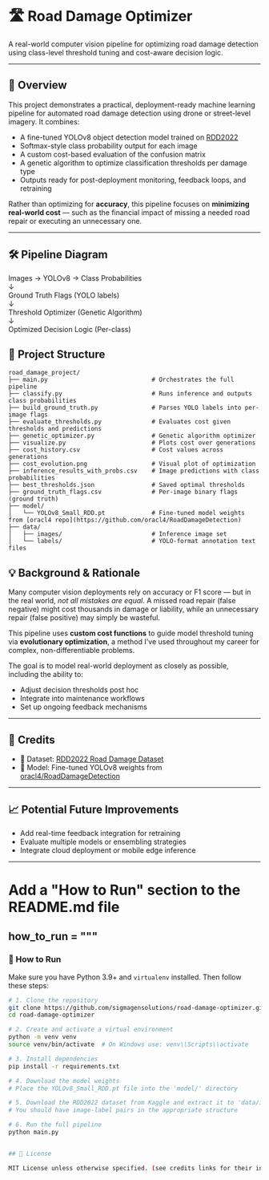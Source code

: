 # 🛣️ Road Damage Optimizer

A real-world computer vision pipeline for optimizing road damage detection using class-level threshold tuning and cost-aware decision logic.

---

## 🚀 Overview

This project demonstrates a practical, deployment-ready machine learning pipeline for automated road damage detection using drone or street-level imagery. It combines:

- A fine-tuned YOLOv8 object detection model trained on [RDD2022](https://www.kaggle.com/datasets/aliabdelmenam/rdd-2022?resource=download)
- Softmax-style class probability output for each image
- A custom cost-based evaluation of the confusion matrix
- A genetic algorithm to optimize classification thresholds per damage type
- Outputs ready for post-deployment monitoring, feedback loops, and retraining

Rather than optimizing for **accuracy**, this pipeline focuses on **minimizing real-world cost** — such as the financial impact of missing a needed road repair or executing an unnecessary one.

---

## 🛠️ Pipeline Diagram


Images → YOLOv8 → Class Probabilities  
             ↓  
      Ground Truth Flags (YOLO labels)  
             ↓  
Threshold Optimizer (Genetic Algorithm)  
             ↓  
Optimized Decision Logic (Per-class)


## 📁 Project Structure

```
road_damage_project/
├── main.py                             # Orchestrates the full pipeline
├── classify.py                         # Runs inference and outputs class probabilities
├── build_ground_truth.py               # Parses YOLO labels into per-image flags
├── evaluate_thresholds.py              # Evaluates cost given thresholds and predictions
├── genetic_optimizer.py                # Genetic algorithm optimizer
├── visualize.py                        # Plots cost over generations
├── cost_history.csv                    # Cost values across generations
├── cost_evolution.png                  # Visual plot of optimization
├── inference_results_with_probs.csv    # Image predictions with class probabilities
├── best_thresholds.json                # Saved optimal thresholds
├── ground_truth_flags.csv              # Per-image binary flags (ground truth)
├── model/
│   └── YOLOv8_Small_RDD.pt             # Fine-tuned model weights from [oracl4 repo](https://github.com/oracl4/RoadDamageDetection)
├── data/
│   ├── images/                         # Inference image set
│   └── labels/                         # YOLO-format annotation text files
```

## 💡 Background & Rationale

Many computer vision deployments rely on accuracy or F1 score — but in the real world, *not all mistakes are equal*. A missed road repair (false negative) might cost thousands in damage or liability, while an unnecessary repair (false positive) may simply be wasteful.

This pipeline uses **custom cost functions** to guide model threshold tuning via **evolutionary optimization**, a method I've used throughout my career for complex, non-differentiable problems. 

The goal is to model real-world deployment as closely as possible, including the ability to:

- Adjust decision thresholds post hoc
- Integrate into maintenance workflows
- Set up ongoing feedback mechanisms

---

## 🧠 Credits

- 🔗 Dataset: [RDD2022 Road Damage Dataset](https://www.kaggle.com/datasets/aliabdelmenam/rdd-2022?resource=download)
- 🧠 Model: Fine-tuned YOLOv8 weights from [oracl4/RoadDamageDetection](https://github.com/oracl4/RoadDamageDetection)

---

## 📈 Potential Future Improvements

- Add real-time feedback integration for retraining
- Evaluate multiple models or ensembling strategies
- Integrate cloud deployment or mobile edge inference

---

# Add a "How to Run" section to the README.md file

how_to_run = """
---

### 🚀 How to Run

Make sure you have Python 3.9+ and `virtualenv` installed. Then follow these steps:

```bash
# 1. Clone the repository
git clone https://github.com/sigmagensolutions/road-damage-optimizer.git
cd road-damage-optimizer

# 2. Create and activate a virtual environment
python -m venv venv
source venv/bin/activate  # On Windows use: venv\\Scripts\\activate

# 3. Install dependencies
pip install -r requirements.txt

# 4. Download the model weights
# Place the YOLOv8_Small_RDD.pt file into the 'model/' directory

# 5. Download the RDD2022 dataset from Kaggle and extract it to 'data/images'
# You should have image-label pairs in the appropriate structure

# 6. Run the full pipeline
python main.py


## 🔁 License

MIT License unless otherwise specified. (see credits links for their individual licenses)
